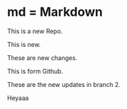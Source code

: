 # md = Markdown

This is a new Repo.


This is new.

These are new changes.

This is form Github.

These are the new updates in branch 2.

Heyaaa
